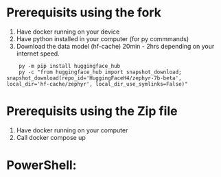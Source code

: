 # Prerequisits using the fork

1. Have docker running on your device
2. Have python installed in your computer (for py commmands)
3. Download the data model (hf-cache) 20min - 2hrs depending on your internet speed.
```
    py -m pip install huggingface_hub
    py -c "from huggingface_hub import snapshot_download; snapshot_download(repo_id='HuggingFaceH4/zephyr-7b-beta', local_dir='hf-cache/zephyr', local_dir_use_symlinks=False)"
```
# Prerequisits using the Zip file

1. Have docker running on your computer
2. Call docker compose up


# PowerShell:
